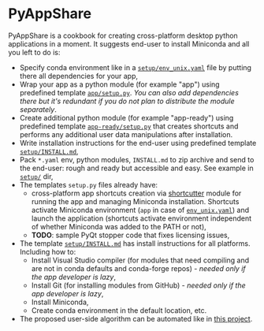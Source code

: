# PyAppShare

PyAppShare is a cookbook for creating cross-platform desktop python applications in a moment. It suggests end-user to install Miniconda and all you left to do is:

* Specify conda environment like in a [`setup/env_unix.yaml`](template_app/setup/env_unix.yaml) file by putting there all dependencies for your app, 
* Wrap your app as a python module (for example "app") using predefined template [`app/setup.py`](template_app/app/setup.py). *You can also add dependencies there but it's redundant if you do not plan to distribute the module separately*.
* Create additional python module (for example "app-ready") using predefined template [`app-ready/setup.py`](template_app/app-ready/setup.py) that creates shortcuts and performs any additional user data manipulations after installation.
* Write installation instructions for the end-user using predefined template [`setup/INSTALL.md`](template_app/setup/INSTALL.md),
* Pack `*.yaml` env, python modules, `INSTALL.md` to zip archive and send to the end-user: rough and ready but accessible and easy. See example in [`setup/`](template_app/setup) dir,
* The templates `setup.py` files already have:
  * cross-platform app shortcuts creation via [shortcutter](https://github.com/kiwi0fruit/shortcutter) module for running the app and managing Miniconda installation. Shortcuts activate Miniconda environment (`app` in case of [`env_unix.yaml`](template_app/setup/env_unix.yaml)) and launch the application (shortcuts activate environment independent of whether Miniconda was added to the PATH or not),
  * **TODO**: sample PyQt stopper code that fixes licensing issues,
* The template [`setup/INSTALL.md`](template_app/setup/INSTALL.md) has install instructions for all platforms. Including how to:
  * Install Visual Studio compiler (for modules that need compiling and are not in conda defaults and conda-forge repos) - _needed only if the app developer is lazy_,
  * Install Git (for installing modules from GitHub) - _needed only if the app developer is lazy_,
  * Install Miniconda,
  * Create conda environment in the default location, etc.
* The proposed user-side algorithm can be automated like in [this project](https://github.com/deto/Miniconda-Install).
